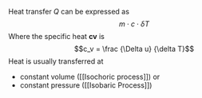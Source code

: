 Heat transfer $Q$ can be expressed as $$m \cdot c \cdot \delta T$$
Where the specific heat **cv** is $$c_v = \frac {\Delta u} {\delta T}$$ Heat is usually transferred at
- constant volume ([[Isochoric process]]) or
- constant pressure ([[Isobaric Process]])